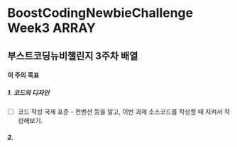 # BoostCodingNewbieChallenge Week3 ARRAY
## 부스트코딩뉴비챌린지 3주차 배열

#### 이 주의 목표
##### 1. 코드의 디자인
- [ ] 코드 작성 국제 표준 - 컨벤션 등을 알고, 이번 과제 소스코드를 작성할 때 지켜서 작성해보기.
##### 2. 

